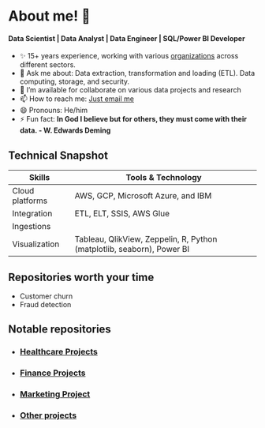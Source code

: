 # About me! 👋
#### Data Scientist | Data Analyst | Data Engineer | SQL/Power BI Developer

- ✨ 15+ years experience, working with various [organizations](https://github.com/etonjoe/work_organizations) across different sectors.
- 💬 Ask me about: Data extraction, transformation and loading (ETL). Data computing, storage, and security.
- 👯 I’m available for collaborate on various data projects and research
- 📫 How to reach me: [Just email me](eton.joseph@gmail.com)
- 😄 Pronouns: He/him
- ⚡ Fun fact: **In God I believe but for others, they must come with their data. - W. Edwards Deming**

## Technical Snapshot
|Skills | Tools & Technology | 
|------|--------------------|
|Cloud platforms| AWS, GCP, Microsoft Azure, and IBM|
|Integration| ETL, ELT, SSIS, AWS Glue|
|Ingestions|
|Visualization| Tableau, QlikView, Zeppelin, R, Python (matplotlib, seaborn), Power BI|

## Repositories worth your time
- Customer churn
- Fraud detection

## Notable repositories

- ### [Healthcare Projects](https://github.com/etonjoe/healthcare_projects) 
- ### [Finance Projects](https://github.com/etonjoe/Finance_projects) 
- ### [Marketing Project](https://github.com/etonjoe/Marketing_project) 
- ### [Other projects](www.healthcare.com) 



<!--
**etonjoe/etonjoe** is a ✨ _special_ ✨ repository because its `README.md` (this file) appears on your GitHub profile.

Here are some ideas to get you started:

- 🔭 I’m currently working on ...
- 🌱 I’m currently learning ...
- 👯 I’m looking to collaborate on ...
- 🤔 I’m looking for help with ...
- 💬 Ask me about ...
- 📫 How to reach me: ...
- 😄 Pronouns: ...
- ⚡ Fun fact: ...
-->
